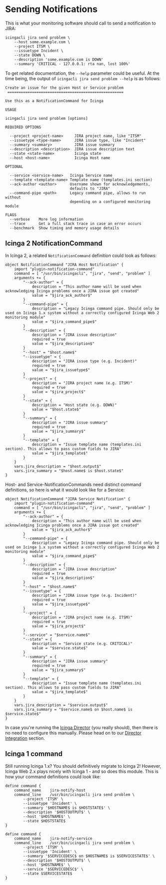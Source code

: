 Sending Notifications
=====================

This is what your monitoring software should call to send a notification to JIRA:

    icingacli jira send problem \
        --host some.example.com \
        --project ITSM \
        --issuetype Incident \
        --state DOWN \
        --description 'some.example.com is DOWN'
        --summary 'CRITICAL - 127.0.0.1: rta nan, lost 100%'

To get related documentation, the `--help` parameter could be useful. At the
time being, the output of `icingacli jira send problem --help` is as follows:

```
Create an issue for the given Host or Service problem
 ====================================================

Use this as a NotificationCommand for Icinga

USAGE

icingacli jira send problem [options]

REQUIRED OPTIONS

  --project <project-name>     JIRA project name, like "ITSM"
  --issuetype <type-name>      JIRA issue type, like "Incident"
  --summary <summary>          JIRA issue summary
  --description <description>  JIRA issue description text
  --state <state-name>         Icinga state
  --host <host-name>           Icinga Host name

OPTIONAL

  --service <service-name>   Icinga Service name
  --template <template-name> Template name (templates.ini section)
  --ack-author <author>      Username shown for acknowledgements,
                             defaults to "JIRA"
  --command-pipe <path>      Legacy command pipe, allows to run without
                             depending on a configured monitoring module

FLAGS
  --verbose    More log information
  --trace      Get a full stack trace in case an error occurs
  --benchmark  Show timing and memory usage details
```

Icinga 2 NotificationCommand
----------------------------

In Icinga 2, a related `NotificationCommand` definition could look as follows:

```
object NotificationCommand "JIRA Host Notification" {
    import "plugin-notification-command"
    command = [ "/usr/bin/icingacli", "jira", "send", "problem" ]
    arguments += {
        "--ack-author" = {
            description = "This author name will be used when acknowledging Icinga problems once a JIRA issue got created"
            value = "$jira_ack_author$"
        }
        "--command-pipe" = {
            description = "Legacy Icinga command pipe. Should only be used on Icinga 1.x system without a correctly configured Icinga Web 2 monitoring module"
            value = "$jira_command_pipe$"
        }
        "--description" = {
            description = "JIRA issue description"
            required = true
            value = "$jira_description$"
        }
        "--host" = "$host.name$"
        "--issuetype" = {
            description = "JIRA issue type (e.g. Incident)"
            required = true
            value = "$jira_issuetype$"
        }
        "--project" = {
            description = "JIRA project name (e.g. ITSM)"
            required = true
            value = "$jira_project$"
        }
        "--state" = {
            description = "Host state (e.g. DOWN)"
            value = "$host.state$"
        }
        "--summary" = {
            description = "JIRA issue summary"
            required = true
            value = "$jira_summary$"
        }
        "--template" = {
            description = "Issue template name (templates.ini section). This allows to pass custom fields to JIRA"
            value = "$jira_template$"
        }
    }
    vars.jira_description = "$host.output$"
    vars.jira_summary = "$host.name$ is $host.state$"
}
```

Host- and Service-NotificationCommands need distinct command definitions, so here
is what it would look like for a Service:

```
object NotificationCommand "JIRA Service Notification" {
    import "plugin-notification-command"
    command = [ "/usr/bin/icingacli", "jira", "send", "problem" ]
    arguments += {
        "--ack-author" = {
            description = "This author name will be used when acknowledging Icinga problems once a JIRA issue got created"
            value = "$jira_ack_author$"
        }
        "--command-pipe" = {
            description = "Legacy Icinga command pipe. Should only be used on Icinga 1.x system without a correctly configured Icinga Web 2 monitoring module"
            value = "$jira_command_pipe$"
        }
        "--description" = {
            description = "JIRA issue description"
            required = true
            value = "$jira_description$"
        }
        "--host" = "$host.name$"
        "--issuetype" = {
            description = "JIRA issue type (e.g. Incident)"
            required = true
            value = "$jira_issuetype$"
        }
        "--project" = {
            description = "JIRA project name (e.g. ITSM)"
            required = true
            value = "$jira_project$"
        }
        "--service" = "$service.name$"
        "--state" = {
            description = "Service state (e.g. CRITICAL)"
            value = "$service.state$"
        }
        "--summary" = {
            description = "JIRA issue summary"
            required = true
            value = "$jira_summary$"
        }
        "--template" = {
            description = "Issue template name (templates.ini section). This allows to pass custom fields to JIRA"
            value = "$jira_template$"
        }
    }
    vars.jira_description = "$service.output$"
    vars.jira_summary = "$service.name$ on $host.name$ is $service.state$"
}
```

In case you're running the [Icinga Director](https://github.com/Icinga/icingaweb2-module-director)
(you really should), then there is no need to configure this manually. Please
head on to our [Director Integration](12-Director-Integration.md) section.

Icinga 1 command
----------------

Still running Icinga 1.x? You should definitively migrate to Icinga 2! However,
Icinga Web 2.x plays nicely with Icinga 1 - and so does this module. This is how
your command definitions could look like:

```
define command {
    command_name    jira-notify-host
    command_line    /usr/bin/icingacli jira send problem \
        --project 'ITSM' \
        --issuetype 'Incident' \
        --summary '$HOSTNAME$ is $HOSTSTATE$' \
        --description '$HOSTOUTPUT$' \
        --host '$HOSTNAME$' \
        --state $HOSTSTATE$
}

define command {
    command_name    jira-notify-service
    command_line    /usr/bin/icingacli jira send problem \
        --project 'ITSM' \
        --issuetype 'Incident' \
        --summary '$SERVICEDESC$ on $HOSTNAME$ is $SERVICESTATE$' \
        --description '$HOSTOUTPUT$' \
        --host '$HOSTNAME$' \
        --service '$SERVICEDESC$' \
        --state $SERVICESTATE$
}
```
